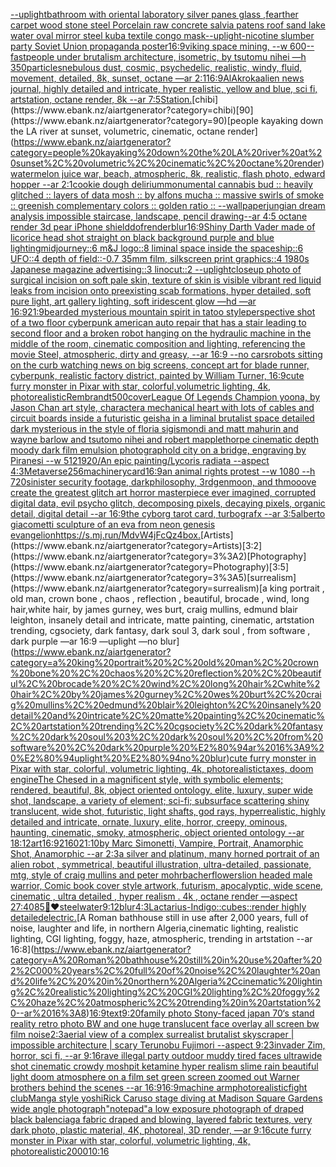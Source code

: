[--uplight](https://www.ebank.nz/aiartgenerator?category=--uplight)[bathroom with oriental laboratory  silver panes glass  ,fearther carpet wood stone steel Porcelain raw  concrete salvia patens roof sand lake water oval mirror steel kuba textile congo mask](https://www.ebank.nz/aiartgenerator?category=bathroom%20with%20oriental%20laboratory%20%20silver%20panes%20glass%20%20%2Cfearther%20carpet%20wood%20stone%20steel%20Porcelain%20raw%20%20concrete%20salvia%20patens%20roof%20sand%20lake%20water%20oval%20mirror%20steel%20kuba%20textile%20congo%20mask)[--uplight](https://www.ebank.nz/aiartgenerator?category=--uplight)[-](https://www.ebank.nz/aiartgenerator?category=-)[nicotine slumber party Soviet Union propaganda poster](https://www.ebank.nz/aiartgenerator?category=nicotine%20slumber%20party%20Soviet%20Union%20propaganda%20poster)[16:9](https://www.ebank.nz/aiartgenerator?category=16%3A9)[viking space mining, --w 600](https://www.ebank.nz/aiartgenerator?category=viking%20space%20mining%2C%20--w%20600)[--fast](https://www.ebank.nz/aiartgenerator?category=--fast)[people under brutalism architecture, isometric, by tsutomu nihei —h 350](https://www.ebank.nz/aiartgenerator?category=people%20under%20brutalism%20architecture%2C%20isometric%2C%20by%20tsutomu%20nihei%20%E2%80%94h%20350)[particles](https://www.ebank.nz/aiartgenerator?category=particles)[nebulous dust, cosmic, psychedelic, realistic, windy, fluid, movement, detailed, 8k, sunset, octane —ar 2:1](https://www.ebank.nz/aiartgenerator?category=nebulous%20dust%2C%20cosmic%2C%20psychedelic%2C%20realistic%2C%20windy%2C%20fluid%2C%20movement%2C%20detailed%2C%208k%2C%20sunset%2C%20octane%20%E2%80%94ar%202%3A1)[16:9](https://www.ebank.nz/aiartgenerator?category=16%3A9)[AlAkroka](https://www.ebank.nz/aiartgenerator?category=AlAkroka)[alien news journal, highly detailed and intricate, hyper realistic, yellow and blue, sci fi, artstation, octane render, 8k --ar 7:5](https://www.ebank.nz/aiartgenerator?category=alien%20news%20journal%2C%20highly%20detailed%20and%20intricate%2C%20hyper%20realistic%2C%20yellow%20and%20blue%2C%20sci%20fi%2C%20artstation%2C%20octane%20render%2C%208k%20--ar%207%3A5)[Station.](https://www.ebank.nz/aiartgenerator?category=Station.)[chibi](https://www.ebank.nz/aiartgenerator?category=chibi)[90](https://www.ebank.nz/aiartgenerator?category=90)[people kayaking down the LA river at sunset, volumetric, cinematic, octane render](https://www.ebank.nz/aiartgenerator?category=people%20kayaking%20down%20the%20LA%20river%20at%20sunset%2C%20volumetric%2C%20cinematic%2C%20octane%20render)[watermelon juice war, beach, atmospheric, 8k, realistic, flash photo, edward hopper --ar 2:1](https://www.ebank.nz/aiartgenerator?category=watermelon%20juice%20war%2C%20beach%2C%20atmospheric%2C%208k%2C%20realistic%2C%20flash%20photo%2C%20edward%20hopper%20--ar%202%3A1)[cookie dough delirium](https://www.ebank.nz/aiartgenerator?category=cookie%20dough%20delirium)[monumental cannabis bud :: heavily glitched :: layers of data mosh :: by alfons mucha :: massive swirls of smoke :: greenish complementary colors :: golden ratio :: --wallpaper](https://www.ebank.nz/aiartgenerator?category=monumental%20cannabis%20bud%20%3A%3A%20heavily%20glitched%20%3A%3A%20layers%20of%20data%20mosh%20%3A%3A%20by%20alfons%20mucha%20%3A%3A%20massive%20swirls%20of%20smoke%20%3A%3A%20greenish%20complementary%20colors%20%3A%3A%20golden%20ratio%20%3A%3A%20--wallpaper)[jungian dream analysis impossible staircase, landscape, pencil drawing](https://www.ebank.nz/aiartgenerator?category=jungian%20dream%20analysis%20impossible%20staircase%2C%20landscape%2C%20pencil%20drawing)[--ar 4:5 octane render 3d pear iPhone shield](https://www.ebank.nz/aiartgenerator?category=--ar%204%3A5%20octane%20render%203d%20pear%20iPhone%20shield)[dof](https://www.ebank.nz/aiartgenerator?category=dof)[render](https://www.ebank.nz/aiartgenerator?category=render)[blur](https://www.ebank.nz/aiartgenerator?category=blur)[16:9](https://www.ebank.nz/aiartgenerator?category=16%3A9)[Shiny Darth Vader made of licorice head shot straight on black background purple and blue lighting](https://www.ebank.nz/aiartgenerator?category=Shiny%20Darth%20Vader%20made%20of%20licorice%20head%20shot%20straight%20on%20black%20background%20purple%20and%20blue%20lighting)[midjourney::6 m&J logo::8 liminal space inside the spaceship::6 UFO::4 depth of field::-0.7 35mm film, silkscreen print graphics::4 1980s Japanese magazine advertising::3 linocut::2 --uplight](https://www.ebank.nz/aiartgenerator?category=midjourney%3A%3A6%20m%26J%20logo%3A%3A8%20liminal%20space%20inside%20the%20spaceship%3A%3A6%20UFO%3A%3A4%20depth%20of%20field%3A%3A-0.7%2035mm%20film%2C%20silkscreen%20print%20graphics%3A%3A4%201980s%20Japanese%20magazine%20advertising%3A%3A3%20linocut%3A%3A2%20--uplight)[closeup photo of surgical incision on soft pale skin, texture of skin is visible vibrant red liquid leaks from incision onto preexisting scab formations, hyper detailed, soft pure light, art gallery lighting, soft iridescent glow —hd —ar 16:9](https://www.ebank.nz/aiartgenerator?category=closeup%20photo%20of%20surgical%20incision%20on%20soft%20pale%20skin%2C%20texture%20of%20skin%20is%20visible%20vibrant%20red%20liquid%20leaks%20from%20incision%20onto%20preexisting%20scab%20formations%2C%20hyper%20detailed%2C%20soft%20pure%20light%2C%20art%20gallery%20lighting%2C%20soft%20iridescent%20glow%20%E2%80%94hd%20%E2%80%94ar%2016%3A9)[21:9](https://www.ebank.nz/aiartgenerator?category=21%3A9)[bearded mysterious mountain spirit in tatoo style](https://www.ebank.nz/aiartgenerator?category=bearded%20mysterious%20mountain%20spirit%20in%20tatoo%20style)[perspective shot of a two floor cyberpunk american auto repair that has a stair leading to second floor and a broken robot hanging on the hydraulic machine in the middle of the room, cinematic composition and lighting, referencing the movie Steel, atmospheric, dirty and greasy, --ar 16:9 --no cars](https://www.ebank.nz/aiartgenerator?category=perspective%20shot%20of%20a%20two%20floor%20cyberpunk%20american%20auto%20repair%20that%20has%20a%20stair%20leading%20to%20second%20floor%20and%20a%20broken%20robot%20hanging%20on%20the%20hydraulic%20machine%20in%20the%20middle%20of%20the%20room%2C%20cinematic%20composition%20and%20lighting%2C%20referencing%20the%20movie%20Steel%2C%20atmospheric%2C%20dirty%20and%20greasy%2C%20--ar%2016%3A9%20--no%20cars)[robots sitting on the curb watching news on big screens, concept art for blade runner, cyberpunk, realistic factory district, painted by William Turner, 16:9](https://www.ebank.nz/aiartgenerator?category=robots%20sitting%20on%20the%20curb%20watching%20news%20on%20big%20screens%2C%20concept%20art%20for%20blade%20runner%2C%20cyberpunk%2C%20realistic%20factory%20district%2C%20painted%20by%20William%20Turner%2C%2016%3A9)[cute furry monster in Pixar with star, colorful,volumetric lighting, 4k, photorealistic](https://www.ebank.nz/aiartgenerator?category=cute%20furry%20monster%20in%20Pixar%20with%20star%2C%20colorful%2Cvolumetric%20lighting%2C%204k%2C%20photorealistic)[Rembrandt](https://www.ebank.nz/aiartgenerator?category=Rembrandt)[500](https://www.ebank.nz/aiartgenerator?category=500)[cover](https://www.ebank.nz/aiartgenerator?category=cover)[League Of Legends Champion yoona, by Jason Chan art style, character](https://www.ebank.nz/aiartgenerator?category=League%20Of%20Legends%20Champion%20yoona%2C%20by%20Jason%20Chan%20art%20style%2C%20character)[a mechanical heart with lots of cables and circuit boards inside a futuristic geisha in a liminal brutalist space detailed dark mysterious in the style of floria sigismondi and matt mahurin and wayne barlow and tsutomo nihei and robert mapplethorpe cinematic depth moody dark film emulsion photograph](https://www.ebank.nz/aiartgenerator?category=a%20mechanical%20heart%20with%20lots%20of%20cables%20and%20circuit%20boards%20inside%20a%20futuristic%20geisha%20in%20a%20liminal%20brutalist%20space%20detailed%20dark%20mysterious%20in%20the%20style%20of%20floria%20sigismondi%20and%20matt%20mahurin%20and%20wayne%20barlow%20and%20tsutomo%20nihei%20and%20robert%20mapplethorpe%20cinematic%20depth%20moody%20dark%20film%20emulsion%20photograph)[old city on a bridge, engraving by Piranesi --w 512](https://www.ebank.nz/aiartgenerator?category=old%20city%20on%20a%20bridge%2C%20engraving%20by%20Piranesi%20--w%20512)[1920](https://www.ebank.nz/aiartgenerator?category=1920)[/An epic painting/Lycoris radiata    --aspect 4:3](https://www.ebank.nz/aiartgenerator?category=/An%20epic%20painting/Lycoris%20radiata%20%20%20%20--aspect%204%3A3)[Metaverse](https://www.ebank.nz/aiartgenerator?category=Metaverse)[256](https://www.ebank.nz/aiartgenerator?category=256)[machinery](https://www.ebank.nz/aiartgenerator?category=machinery)[card](https://www.ebank.nz/aiartgenerator?category=card)[16:9](https://www.ebank.nz/aiartgenerator?category=16%3A9)[an animal rights protest --w 1080 --h 720](https://www.ebank.nz/aiartgenerator?category=an%20animal%20rights%20protest%20--w%201080%20--h%20720)[sinister security footage, darkphilosophy, 3rdgenmoon, and thmooove create the greatest glitch art horror masterpiece ever imagined, corrupted digital data, evil psycho glitch, decomposing pixels, decaying pixels, organic detail, digital detail --ar 16:9](https://www.ebank.nz/aiartgenerator?category=sinister%20security%20footage%2C%20darkphilosophy%2C%203rdgenmoon%2C%20and%20thmooove%20create%20the%20greatest%20glitch%20art%20horror%20masterpiece%20ever%20imagined%2C%20corrupted%20digital%20data%2C%20evil%20psycho%20glitch%2C%20decomposing%20pixels%2C%20decaying%20pixels%2C%20organic%20detail%2C%20digital%20detail%20--ar%2016%3A9)[the cyborg tarot card, turbografx --ar 3:5](https://www.ebank.nz/aiartgenerator?category=the%20cyborg%20tarot%20card%2C%20turbografx%20--ar%203%3A5)[alberto giacometti sculpture of an eva from neon genesis evangelion](https://www.ebank.nz/aiartgenerator?category=alberto%20giacometti%20sculpture%20of%20an%20eva%20from%20neon%20genesis%20evangelion)[<https://s.mj.run/MdvW4jFcQz4>](https://www.ebank.nz/aiartgenerator?category=%3Chttps%3A//s.mj.run/MdvW4jFcQz4%3E)[box.](https://www.ebank.nz/aiartgenerator?category=box.)[Artists](https://www.ebank.nz/aiartgenerator?category=Artists)[3:2](https://www.ebank.nz/aiartgenerator?category=3%3A2)[Photography](https://www.ebank.nz/aiartgenerator?category=Photography)[3:5](https://www.ebank.nz/aiartgenerator?category=3%3A5)[surrealism](https://www.ebank.nz/aiartgenerator?category=surrealism)[a king portrait , old man, crown bone , chaos , reflection , beautiful, brocade , wind, long hair,white hair, by james gurney, wes burt, craig mullins, edmund blair leighton, insanely detail and intricate, matte painting, cinematic, artstation trending, cgsociety, dark fantasy, dark soul 3, dark soul , from software , dark purple —ar 16:9 —uplight —no blur](https://www.ebank.nz/aiartgenerator?category=a%20king%20portrait%20%2C%20old%20man%2C%20crown%20bone%20%2C%20chaos%20%2C%20reflection%20%2C%20beautiful%2C%20brocade%20%2C%20wind%2C%20long%20hair%2Cwhite%20hair%2C%20by%20james%20gurney%2C%20wes%20burt%2C%20craig%20mullins%2C%20edmund%20blair%20leighton%2C%20insanely%20detail%20and%20intricate%2C%20matte%20painting%2C%20cinematic%2C%20artstation%20trending%2C%20cgsociety%2C%20dark%20fantasy%2C%20dark%20soul%203%2C%20dark%20soul%20%2C%20from%20software%20%2C%20dark%20purple%20%E2%80%94ar%2016%3A9%20%E2%80%94uplight%20%E2%80%94no%20blur)[cute furry monster in Pixar with star, colorful, volumetric lighting, 4k, photorealistic](https://www.ebank.nz/aiartgenerator?category=cute%20furry%20monster%20in%20Pixar%20with%20star%2C%20colorful%2C%20volumetric%20lighting%2C%204k%2C%20photorealistic)[taxes, doom engine](https://www.ebank.nz/aiartgenerator?category=taxes%2C%20doom%20engine)[The Chesed in a magnificent style, with symbolic elements; rendered, beautiful, 8k, object oriented ontology, elite, luxury, super wide shot, landscape, a variety of element;  sci-fi; subsurface scattering shiny translucent, wide shot, futuristic, light shafts, god rays, hyperrealistic, highly detailed and intricate, ornate, luxury, elite, horror, creepy, ominous, haunting, cinematic, smoky, atmospheric, object oriented ontology --ar 18:12](https://www.ebank.nz/aiartgenerator?category=The%20Chesed%20in%20a%20magnificent%20style%2C%20with%20symbolic%20elements%3B%20rendered%2C%20beautiful%2C%208k%2C%20object%20oriented%20ontology%2C%20elite%2C%20luxury%2C%20super%20wide%20shot%2C%20landscape%2C%20a%20variety%20of%20element%3B%20%20sci-fi%3B%20subsurface%20scattering%20shiny%20translucent%2C%20wide%20shot%2C%20futuristic%2C%20light%20shafts%2C%20god%20rays%2C%20hyperrealistic%2C%20highly%20detailed%20and%20intricate%2C%20ornate%2C%20luxury%2C%20elite%2C%20horror%2C%20creepy%2C%20ominous%2C%20haunting%2C%20cinematic%2C%20smoky%2C%20atmospheric%2C%20object%20oriented%20ontology%20--ar%2018%3A12)[art](https://www.ebank.nz/aiartgenerator?category=art)[16:9](https://www.ebank.nz/aiartgenerator?category=16%3A9)[2160](https://www.ebank.nz/aiartgenerator?category=2160)[21:10](https://www.ebank.nz/aiartgenerator?category=21%3A10)[by Marc Simonetti, Vampire, Portrait, Anamorphic Shot, Anamorphic --ar 2:3](https://www.ebank.nz/aiartgenerator?category=by%20Marc%20Simonetti%2C%20Vampire%2C%20Portrait%2C%20Anamorphic%20Shot%2C%20Anamorphic%20--ar%202%3A3)[a  silver and platinum, many horned portrait of an alien robot , symmetrical, beautiful illustration, ultra-detailed, passionate, mtg, style of craig mullins and peter mohrbacher](https://www.ebank.nz/aiartgenerator?category=a%20%20silver%20and%20platinum%2C%20many%20horned%20portrait%20of%20an%20alien%20robot%20%2C%20symmetrical%2C%20beautiful%20illustration%2C%20ultra-detailed%2C%20passionate%2C%20mtg%2C%20style%20of%20craig%20mullins%20and%20peter%20mohrbacher)[flowers](https://www.ebank.nz/aiartgenerator?category=flowers)[lion headed male warrior, Comic book cover style artwork, futurism, apocalyptic, wide scene, cinematic , ultra detailed , hyper realism . 4k , octane render —aspect 27:40](https://www.ebank.nz/aiartgenerator?category=lion%20headed%20male%20warrior%2C%20Comic%20book%20cover%20style%20artwork%2C%20futurism%2C%20apocalyptic%2C%20wide%20scene%2C%20cinematic%20%2C%20ultra%20detailed%20%2C%20hyper%20realism%20.%204k%20%2C%20octane%20render%20%E2%80%94aspect%2027%3A40)[85](https://www.ebank.nz/aiartgenerator?category=85)[🙏❤️](https://www.ebank.nz/aiartgenerator?category=%F0%9F%99%8F%E2%9D%A4%EF%B8%8F)[steel](https://www.ebank.nz/aiartgenerator?category=steel)[water](https://www.ebank.nz/aiartgenerator?category=water)[9:12](https://www.ebank.nz/aiartgenerator?category=9%3A12)[blur](https://www.ebank.nz/aiartgenerator?category=blur)[4:3](https://www.ebank.nz/aiartgenerator?category=4%3A3)[Lactarius-Indigo::cubes::render highly detailed](https://www.ebank.nz/aiartgenerator?category=Lactarius-Indigo%3A%3Acubes%3A%3Arender%20highly%20detailed)[electric.](https://www.ebank.nz/aiartgenerator?category=electric.)[A Roman bathhouse still in use after 2,000 years, full of noise, laughter and life,  in northern Algeria,cinematic lighting, realistic lighting, CGI lighting, foggy, haze, atmospheric, trending in artstation --ar 16:8](https://www.ebank.nz/aiartgenerator?category=A%20Roman%20bathhouse%20still%20in%20use%20after%202%2C000%20years%2C%20full%20of%20noise%2C%20laughter%20and%20life%2C%20%20in%20northern%20Algeria%2Ccinematic%20lighting%2C%20realistic%20lighting%2C%20CGI%20lighting%2C%20foggy%2C%20haze%2C%20atmospheric%2C%20trending%20in%20artstation%20--ar%2016%3A8)[16:9](https://www.ebank.nz/aiartgenerator?category=16%3A9)[text](https://www.ebank.nz/aiartgenerator?category=text)[9:20](https://www.ebank.nz/aiartgenerator?category=9%3A20)[family photo Stony-faced  japan 70‘s   stand reality  retro photo BW and one huge translucent face overlay all screen bw film noise](https://www.ebank.nz/aiartgenerator?category=family%20photo%20Stony-faced%20%20japan%2070%E2%80%98s%20%20%20stand%20reality%20%20retro%20photo%20BW%20and%20one%20huge%20translucent%20face%20overlay%20all%20screen%20bw%20film%20noise)[2:3](https://www.ebank.nz/aiartgenerator?category=2%3A3)[aerial view of a complex surrealist brutalist skyscraper | impossible architecture | scary Terunobu Fujimori --aspect 9:23](https://www.ebank.nz/aiartgenerator?category=aerial%20view%20of%20a%20complex%20surrealist%20brutalist%20skyscraper%20%7C%20impossible%20architecture%20%7C%20scary%20Terunobu%20Fujimori%20--aspect%209%3A23)[invader Zim, horror, sci fi, --ar 9:16](https://www.ebank.nz/aiartgenerator?category=invader%20Zim%2C%20horror%2C%20sci%20fi%2C%20--ar%209%3A16)[rave illegal party outdoor muddy tired faces ultrawide shot cinematic crowdy moshpit ketamine hyper realism slime rain beautiful light doom atmosphere on a film set green screen zoomed out Warner brothers behind the scenes --ar 16:9](https://www.ebank.nz/aiartgenerator?category=rave%20illegal%20party%20outdoor%20muddy%20tired%20faces%20ultrawide%20shot%20cinematic%20crowdy%20moshpit%20ketamine%20hyper%20realism%20slime%20rain%20beautiful%20light%20doom%20atmosphere%20on%20a%20film%20set%20green%20screen%20zoomed%20out%20Warner%20brothers%20behind%20the%20scenes%20--ar%2016%3A9)[16:9](https://www.ebank.nz/aiartgenerator?category=16%3A9)[machine arm](https://www.ebank.nz/aiartgenerator?category=machine%20arm)[photorealistic](https://www.ebank.nz/aiartgenerator?category=photorealistic)[fight club](https://www.ebank.nz/aiartgenerator?category=fight%20club)[Manga style yoshi](https://www.ebank.nz/aiartgenerator?category=Manga%20style%20yoshi)[Rick Caruso stage diving at Madison Square Gardens wide angle photograph](https://www.ebank.nz/aiartgenerator?category=Rick%20Caruso%20stage%20diving%20at%20Madison%20Square%20Gardens%20wide%20angle%20photograph)["notepad"](https://www.ebank.nz/aiartgenerator?category=%22notepad%22)[a low exposure photograph of draped black balenciaga fabric draped and blowing, layered fabric textures, very dark photo, plastic material, 4K, photoreal, 3D render, —ar 9:16](https://www.ebank.nz/aiartgenerator?category=a%20low%20exposure%20photograph%20of%20draped%20black%20balenciaga%20fabric%20draped%20and%20blowing%2C%20layered%20fabric%20textures%2C%20very%20dark%20photo%2C%20plastic%20material%2C%204K%2C%20photoreal%2C%203D%20render%2C%20%E2%80%94ar%209%3A16)[cute furry monster in Pixar with star, colorful, volumetric lighting, 4k, photorealistic](https://www.ebank.nz/aiartgenerator?category=cute%20furry%20monster%20in%20Pixar%20with%20star%2C%20colorful%2C%20volumetric%20lighting%2C%204k%2C%20photorealistic)[2000](https://www.ebank.nz/aiartgenerator?category=2000)[10:16](https://www.ebank.nz/aiartgenerator?category=10%3A16)